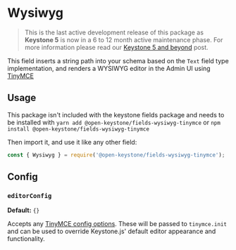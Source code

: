 <!--[meta]
section: api
subSection: field-types
title: Wysiwyg
[meta]-->

# Wysiwyg

> This is the last active development release of this package as **Keystone 5** is now in a 6 to 12 month active maintenance phase. For more information please read our [Keystone 5 and beyond](https://github.com/keystonejs/keystone-5/issues/21) post.

This field inserts a string path into your schema based on the `Text` field type implementation, and renders a WYSIWYG editor in the Admin UI using [TinyMCE](https://www.tiny.cloud/)

## Usage

This package isn't included with the keystone fields package and needs to be installed with `yarn add @open-keystone/fields-wysiwyg-tinymce` or `npm install @open-keystone/fields-wysiwyg-tinymce`

Then import it, and use it like any other field:

```js
const { Wysiwyg } = require('@open-keystone/fields-wysiwyg-tinymce');
```

## Config

### `editorConfig`

**Default:** `{}`

Accepts any [TinyMCE config options](https://www.tiny.cloud/docs/configure/). These will be passed to `tinymce.init` and can be used to override Keystone.js' default editor appearance and functionality.
